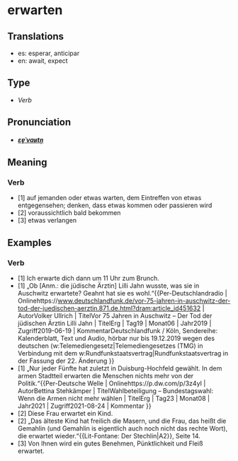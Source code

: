 # erwarten
## Translations
- es: esperar, anticipar
- en: await, expect
## Type
- _Verb_
## Pronunciation
- **_[ɛɐ̯ˈvaʁtn̩](https://commons.wikimedia.org/wiki/File:De-erwarten.ogg)_**
## Meaning
### Verb
- [1] auf jemanden oder etwas warten, dem Eintreffen von etwas entgegensehen; denken, dass etwas kommen oder passieren wird
- [2] voraussichtlich bald bekommen
- [3] etwas verlangen
## Examples
### Verb
- [1] Ich erwarte dich dann um 11 Uhr zum Brunch.
- [1] „Ob [Anm.: die jüdische Ärztin] Lilli Jahn wusste, was sie in Auschwitz erwartete? Geahnt hat sie es wohl.“<ref>{{Per-Deutschlandradio | Onlinehttps://www.deutschlandfunk.de/vor-75-jahren-in-auschwitz-der-tod-der-juedischen-aerztin.871.de.html?dram:article_id451632 | AutorVolker Ullrich | TitelVor 75 Jahren in Auschwitz – Der Tod der jüdischen Ärztin Lilli Jahn | TitelErg | Tag19 | Monat06 | Jahr2019 | Zugriff2019-06-19 | KommentarDeutschlandfunk / Köln, Sendereihe: Kalenderblatt, Text und Audio, hörbar nur bis 19.12.2019 wegen des deutschen (w:Telemediengesetz|Telemediengesetzes (TMG) in Verbindung mit dem w:Rundfunkstaatsvertrag|Rundfunkstaatsvertrag in der Fassung der 22. Änderung }}</ref>
- [1] „Nur jeder Fünfte hat zuletzt in Duisburg-Hochfeld gewählt. In dem armen Stadtteil erwarten die Menschen nichts mehr von der Politik.“<ref>{{Per-Deutsche Welle | Onlinehttps://p.dw.com/p/3z4yI | AutorBettina Stehkämper  | TitelWahlbeteiligung – Bundestagswahl: Wenn die Armen nicht mehr wählen | TitelErg | Tag23 | Monat08 | Jahr2021 | Zugriff2021-08-24 | Kommentar }}</ref>
- [2] Diese Frau erwartet ein Kind.
- [2] „Das älteste Kind hat freilich die Masern, und die Frau, das heißt die Gemahlin (und Gemahlin is eigentlich auch noch nicht das rechte Wort), die erwartet wieder.“<ref>{{Lit-Fontane: Der Stechlin|A2}}, Seite 14.</ref>
- [3] Von Ihnen wird ein gutes Benehmen, Pünktlichkeit und Fleiß erwartet.
